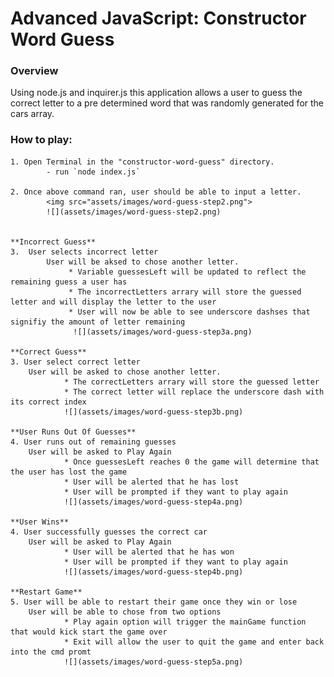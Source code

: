 # Advanced JavaScript: Constructor Word Guess

### Overview
Using node.js and inquirer.js this application allows a user to guess the correct letter to a pre determined word that was randomly generated for the cars array.


### How to play: 
    
    1. Open Terminal in the "constructor-word-guess" directory.
            - run `node index.js`
    
    2. Once above command ran, user should be able to input a letter.
            <img src="assets/images/word-guess-step2.png"> 
            ![](assets/images/word-guess-step2.png)


    **Incorrect Guess** 
    3.  User selects incorrect letter
            User will be aksed to chose another letter.
                 * Variable guessesLeft will be updated to reflect the remaining guess a user has 
                 * The incorrectLetters arrary will store the guessed letter and will display the letter to the user
                 * User will now be able to see underscore dashses that signifiy the amount of letter remaining 
                  ![](assets/images/word-guess-step3a.png)

    **Correct Guess** 
    3. User select correct letter
        User will be asked to chose another letter.
                * The correctLetters arrary will store the guessed letter
                * The correct letter will replace the underscore dash with its correct index 
                ![](assets/images/word-guess-step3b.png)

    **User Runs Out Of Guesses**
    4. User runs out of remaining guesses
        User will be asked to Play Again
                * Once guessesLeft reaches 0 the game will determine that the user has lost the game
                * User will be alerted that he has lost
                * User will be prompted if they want to play again
                ![](assets/images/word-guess-step4a.png)

    **User Wins**
    4. User successfully guesses the correct car
        User will be asked to Play Again
                * User will be alerted that he has won
                * User will be prompted if they want to play again
                ![](assets/images/word-guess-step4b.png)

    **Restart Game**
    5. User will be able to restart their game once they win or lose
        User will be able to chose from two options
                * Play again option will trigger the mainGame function that would kick start the game over
                * Exit will allow the user to quit the game and enter back into the cmd promt
                ![](assets/images/word-guess-step5a.png)
        
         
